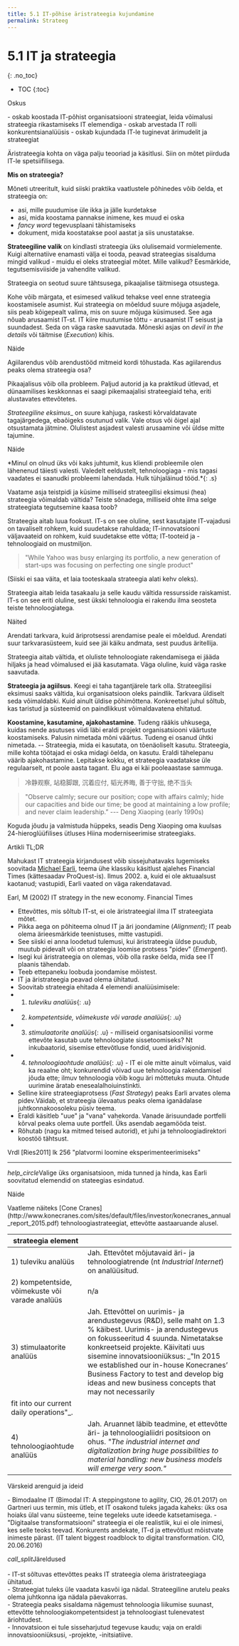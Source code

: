 ```yaml
---
title: 5.1 IT-põhise äristrateegia kujundamine
permalink: Strateeg
---
```


# 5.1 IT ja strateegia
{: .no_toc}

- TOC
{:toc}

<p class='tags'>Oskus</p>
- oskab koostada IT-põhist organisatsiooni strateegiat, leida võimalusi strateegia rikastamiseks IT elemendiga
- oskab arvestada IT rolli konkurentsianalüüsis
- oskab kujundada IT-le tuginevat ärimudelit ja strateegiat

Äristrateegia kohta on väga palju teooriad ja käsitlusi. Siin on mõtet piirduda IT-le spetsiifilisega.

__Mis on strateegia?__

Mõneti utreeritult, kuid siiski praktika vaatlustele põhinedes võib öelda, et strateegia on:

- asi, mille puudumise üle ikka ja jälle kurdetakse
- asi, mida koostama pannakse inimene, kes muud ei oska
- _fancy word_ tegevusplaani tähistamiseks
- dokument, mida koostatakse pool aastat ja siis unustatakse.

__Strateegiline valik__ on kindlasti strateegia üks olulisemaid vormielemente. Kuigi alternatiive enamasti välja ei tooda, peavad strateegias sisalduma mingid valikud - muidu ei oleks strateegial mõtet. Mille valikud? Eesmärkide, tegutsemisviiside ja vahendite valikud.

Strateegia on seotud suure tähtsusega, pikaajalise täitmisega otsustega.

Kohe võib märgata, et esimesed valikud tehakse veel enne strateegia koostamisele asumist. Kui strateegia on mõeldud suure mõjuga asjadele, siis peab kõigepealt valima, mis on suure mõjuga küsimused. See aga nõuab arusaamist IT-st. IT kiire muutumise tõttu - arusaamist IT seisust ja suundadest. Seda on väga raske saavutada. Mõneski asjas on _devil in the details_ või täitmise (_Execution_) kihis.

<p class='tags'>Näide</p>
Agiilarendus võib arendustööd mitmeid kordi tõhustada. Kas agiilarendus peaks olema strateegia osa?

Pikaajalisus võib olla probleem. Paljud autorid ja ka praktikud ütlevad, et dünaamilises keskkonnas ei saagi pikemaajalisi strateegiaid teha, eriti alustavates ettevõtetes.

_Strateegiline eksimus__ on suure kahjuga, raskesti kõrvaldatavate tagajärgedega, ebaõigeks osutunud valik. Vale otsus või õigel ajal otsustamata jätmine. Olulistest asjadest valesti arusaamine või üldse mitte tajumine. 

<p class='tags'>Näide</p>
*Minul on olnud üks või kaks juhtumit, kus kliendi probleemile olen lähenenud täiesti valesti. Valedelt eeldustelt, tehnoloogiaga - mis tagasi vaadates ei saanudki probleemi lahendada. Hulk tühjaläinud tööd.*{: .s} 

Vaatame asja teistpidi ja küsime milliseid strateegilisi eksimusi (hea) strateegia võimaldab vältida? Teiste sõnadega, milliseid ohte ilma selge strateegiata tegutsemine kaasa toob?

Strateegia aitab luua fookust. IT-s on see oluline, sest kasutajate IT-vajadusi on tavaliselt rohkem, kuid suudetakse rahuldada; IT-innovatsiooni väljavaateid on rohkem, kuid suudetakse ette võtta;  IT-tooteid ja -tehnoloogiaid on mustmiljon. 

> "While Yahoo was busy enlarging its portfolio, a new generation of start-ups was focusing on perfecting one single product"

(Siiski ei saa väita, et laia tooteskaala strateegia alati kehv oleks).

Strateegia aitab leida tasakaalu ja selle kaudu vältida ressursside raiskamist. IT-s on see eriti oluline, sest ükski tehnoloogia ei rakendu ilma seosteta teiste tehnoloogiatega.

<p class='tags'>Näited</p> 
Arendati tarkvara, kuid äriprotsessi arendamise peale ei mõeldud. Arendati suur tarkvarasüsteem, kuid see jäi käiku andmata, sest puudus äritellija.

Strateegia aitab vältida, et oluliste tehnoloogiate rakendamisega ei jääda hiljaks ja head võimalused ei jää kasutamata. Väga oluline, kuid väga raske saavutada.

__Strateegia ja agiilsus__. Keegi ei taha tagantjärele tark olla. Strateegilisi eksimusi saaks vältida, kui organisatsioon oleks paindlik. Tarkvara üldiselt seda võimaldabki. Kuid ainult üldise põhimõttena. Konkreetsel juhul sõltub, kas taristud ja süsteemid on paindlikkust võimaldavatena ehitatud.

__Koostamine, kasutamine, ajakohastamine__. Tudeng rääkis uhkusega, kuidas nende asutuses viidi läbi eraldi projekt organisatsiooni väärtuste koostamiseks. Palusin nimetada mõni väärtus. Tudeng ei osanud ühtki nimetada. -- Strateegia, mida ei kasutata, on tõenäoliselt kasutu. Strateegia, mille kohta töötajad ei oska midagi öelda, on kasutu. Eraldi tähelepanu väärib ajakohastamine. Lepitakse kokku, et strateegia vaadatakse üle regulaarselt, nt poole aasta tagant. Elu aga ei käi pooleaastase sammuga.

> 冷静观察, 站稳脚跟, 沉着应付, 韬光养晦, 善于守拙, 绝不当头

> "Observe calmly; secure our position; cope with affairs calmly; hide our capacities and bide our time; be good at maintaining a low profile; and never claim leadership.” --- Deng Xiaoping (early 1990s)

Koguda jõudu ja valmistuda hüppeks, seadis Deng Xiaoping oma kuulsas 24-hieroglüüfilises ütluses Hiina moderniseerimise strateegiaks.

<p class='tags'>Artikli TL;DR</p>

Mahukast IT strateegia kirjandusest võib sissejuhatavaks lugemiseks soovitada [Michael Earli](https://en.wikipedia.org/wiki/Michael_Earl_(academic)), teema ühe klassiku käsitlust ajalehes Financial Times (kättesaadav ProQuest-is). Ilmus 2002. a, kuid ei ole aktuaalsust kaotanud; vastupidi, Earli vaated on väga rakendatavad.

Earl, M (2002) IT strategy in the new economy. Financial Times

- Ettevõttes, mis sõltub IT-st, ei ole äristrateegial ilma IT strateegiata mõtet.
- Pikka aega on põhiteema olnud IT ja äri joondamine (_Alignment_); IT peab olema ärieesmärkide teenistuses, mitte vastupidi.
- See siiski ei anna loodetud tulemusi, kui äristrateegia üldse puudub, muutub pidevalt või on strateegia loomise protsess "pidev" (_Emergent_).
- Isegi kui äristrateegia on olemas, võib olla raske öelda, mida see IT plaanis tähendab.
- Teeb ettepaneku loobuda joondamise mõistest.
- IT ja äristrateegia peavad olema ühitatud.
- Soovitab strateegia ehitada 4 elemendi analüüsimisele:
- 1) *tuleviku analüüs*{: .u}
- 2) *kompetentside, võimekuste või varade analüüs*{: .u}
- 3) *stimulaatorite analüüs*{: .u} - milliseid organisatsioonilisi vorme ettevõte kasutab uute tehnoloogiate sissetoomiseks? Nt inkubaatorid, sisemise ettevõtluse fondid, uued äridivisjonid.
- 4) *tehnoloogiaohtude analüüs*{: .u} - IT ei ole mitte ainult võimalus, vaid ka reaalne oht; konkurendid võivad uue tehnoloogia rakendamisel jõuda ette; ilmuv tehnoloogia võib kogu äri mõttetuks muuta. Ohtude uurimine äratab enesealalhoiuinstinkti.
- Selline kiire strateegiaprotsess (_Fast Strategy_) peaks Earli arvates olema pidev.Väidab, et strateegia ülevaatus peaks olema iganädalase juhtkonnakoosoleku püsiv teema.
- Eraldi käsitleb "uue" ja "vana" vahekorda. Vanade ärisuundade portfelli kõrval peaks olema uute portfell. Üks asendab aegamööda teist.
- Rõhutab (nagu ka mitmed teised autorid), et juhi ja tehnoloogiadirektori koostöö tähtsust.

Vrdl [Ries2011] lk 256 "platvormi loomine eksperimenteerimiseks"

---

<p class='action'><i class="material-icons ikoon">help_circle</i>Valige üks organisatsioon, mida tunned ja hinda, kas Earli soovitatud elemendid on stateegias esindatud.</p>

<p class='tags'>Näide</p>
Vaatleme näiteks [Cone Cranes](http://www.konecranes.com/sites/default/files/investor/konecranes_annual_report_2015.pdf) tehnoloogiastrateegiat, ettevõtte aastaaruande alusel.

| strateegia element   |     |
|----|-----|
| 1) tuleviku analüüs | Jah. Ettevõtet mõjutavaid äri- ja tehnoloogiatrende (nt _Industrial Internet_) on analüüsitud. |
| 2) kompetentside, võimekuste või varade analüüs | n/a |
| 3) stimulaatorite analüüs | Jah. Ettevõttel on uurimis- ja arendustegevus (R&D), selle maht on 1.3 % käibest. Uurimis- ja arendustegevus on fokusseeritud 4 suunda. Nimetatakse konkreetseid projekte. Käivitati uus sisemine innovatsiooniüksus: _"In 2015 we established our in-house Konecranes’ Business Factory to test and develop big ideas and new business concepts that may not necessarily 
fit into our current daily operations"_. |
| 4) tehnoloogiaohtude analüüs | Jah. Aruannet läbib teadmine, et ettevõtte äri- ja tehnoloogialiidri positsioon on ohus. _"The industrial internet and digitalization bring huge possibilities to material handling: new business models will emerge very soon."_ | 

<p class='tags'>Värskeid arenguid ja ideid</p>
- Bimodaalne IT (Bimodal IT: A steppingstone to agility, CIO, 26.01.2017) on Gartneri uus termin, mis ütleb, et IT osakond tuleks jagada kaheks: üks osa hoiaks ülal vanu süsteeme, teine tegeleks uute ideede katsetamisega.
- "Digitaalse transformatsiooni" strateegia ei ole realistlik, kui ei ole inimesi, kes selle teoks teevad. Konkurents andekate, IT-d ja ettevõtlust mõistvate inimeste pärast. (IT talent biggest roadblock to digital transformation. CIO, 20.06.2016)

<p class='takeaway'><i class="material-icons ikoon">call_split</i>Järeldused<br>
<br>
- IT-st sõltuvas ettevõttes peaks IT strateegia olema äristrateegiaga ühitatud.<br>
- Strateegiat tuleks üle vaadata kasvõi iga nädal. Strateegiline arutelu peaks olema juhtkonna iga nädala päevakorras.<br>
- Strateegia peaks sisaldama nägemust tehnoloogia liikumise suunast, ettevõtte tehnoloogiakompetentsidest ja tehnoloogiast tulenevatest äriohtudest.<br>
- Innovatsioon ei tule sisseharjutud tegevuse kaudu; vaja on eraldi innovatsiooniüksusi, -projekte, -initsiatiive.</p>

<!-- p class='action'><i class="material-icons ikoon">help_circle</i>Ärisuhete võrgustiku ehitamine - kuidas IT võiks aidata?</p -->

<!-- p class='tags'>Mõiste</p>
__software-driven__, äri, mille tuumaks on IT. -->


